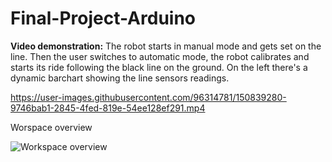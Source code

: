 # Final-Project-Arduino

**Video demonstration:** The robot starts in manual mode and gets set on the line. Then the user switches to automatic mode, the robot calibrates and starts its ride following the black line on the ground. On the left there's a dynamic barchart showing the line sensors readings.

https://user-images.githubusercontent.com/96314781/150839280-9746bab1-2845-4fed-819e-54ee128ef291.mp4








Worspace overview

![Workspace overview](https://user-images.githubusercontent.com/96314781/150839941-7c10bb56-df51-4970-9f03-8f37131ef499.jpg)
